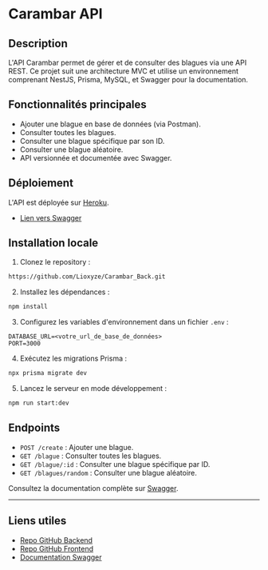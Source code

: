 # Carambar API

## Description
L'API Carambar permet de gérer et de consulter des blagues via une API REST. Ce projet suit une architecture MVC et utilise un environnement comprenant NestJS, Prisma, MySQL, et Swagger pour la documentation.

## Fonctionnalités principales
- Ajouter une blague en base de données (via Postman).
- Consulter toutes les blagues.
- Consulter une blague spécifique par son ID.
- Consulter une blague aléatoire.
- API versionnée et documentée avec Swagger.

## Déploiement
L'API est déployée sur [Heroku](https://www.heroku.com/).
- [Lien vers Swagger](https://malabar-1805984ed8b4.herokuapp.com/api-docs#/)

## Installation locale
1. Clonez le repository :
```bash
https://github.com/Lioxyze/Carambar_Back.git
```
2. Installez les dépendances :
```bash
npm install
```
3. Configurez les variables d'environnement dans un fichier `.env` :
```
DATABASE_URL=<votre_url_de_base_de_données>
PORT=3000
```
4. Exécutez les migrations Prisma :
```bash
npx prisma migrate dev
```
5. Lancez le serveur en mode développement :
```bash
npm run start:dev
```

## Endpoints
- `POST /create` : Ajouter une blague.
- `GET /blague` : Consulter toutes les blagues.
- `GET /blague/:id` : Consulter une blague spécifique par ID.
- `GET /blagues/random` : Consulter une blague aléatoire.

Consultez la documentation complète sur [Swagger](https://malabar-1805984ed8b4.herokuapp.com/api-docs#/).

---

## Liens utiles
- [Repo GitHub Backend](https://github.com/Lioxyze/Carambar_Back)
- [Repo GitHub Frontend](https://github.com/Lioxyze/Carambar_Front)
- [Documentation Swagger](https://malabar-1805984ed8b4.herokuapp.com/api-docs#/)
